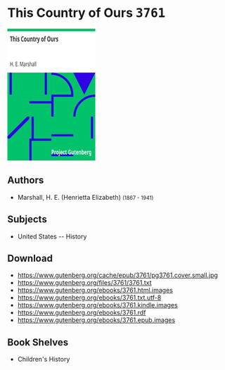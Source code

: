 # This Country of Ours <kbd>3761</kbd>

![](./cover.medium.jpg "")

## Authors


 - Marshall, H. E. (Henrietta Elizabeth) <small>(1867 - 1941)</small>

## Subjects


 - United States -- History

## Download


 - https://www.gutenberg.org/cache/epub/3761/pg3761.cover.small.jpg
 - https://www.gutenberg.org/files/3761/3761.txt
 - https://www.gutenberg.org/ebooks/3761.html.images
 - https://www.gutenberg.org/ebooks/3761.txt.utf-8
 - https://www.gutenberg.org/ebooks/3761.kindle.images
 - https://www.gutenberg.org/ebooks/3761.rdf
 - https://www.gutenberg.org/ebooks/3761.epub.images

## Book Shelves


 - Children's History
